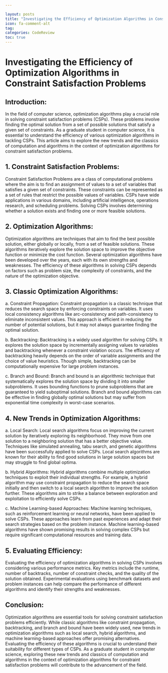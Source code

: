 ```yaml
---

layout: posts
title: "Investigating the Efficiency of Optimization Algorithms in Constraint Satisfaction Problems"
icon: fa-comment-alt
tag:      
categories: CodeReview
toc: true
---
```




# Investigating the Efficiency of Optimization Algorithms in Constraint Satisfaction Problems

## Introduction:
In the field of computer science, optimization algorithms play a crucial role in solving constraint satisfaction problems (CSPs). These problems involve finding the optimal solution from a set of possible solutions that satisfy a given set of constraints. As a graduate student in computer science, it is essential to understand the efficiency of various optimization algorithms in tackling CSPs. This article aims to explore the new trends and the classics of computation and algorithms in the context of optimization algorithms for constraint satisfaction problems.

## 1. Constraint Satisfaction Problems:
Constraint Satisfaction Problems are a class of computational problems where the aim is to find an assignment of values to a set of variables that satisfies a given set of constraints. These constraints can be represented as a set of rules that restrict the possible values of variables. CSPs have wide applications in various domains, including artificial intelligence, operations research, and scheduling problems. Solving CSPs involves determining whether a solution exists and finding one or more feasible solutions.

## 2. Optimization Algorithms:
Optimization algorithms are techniques that aim to find the best possible solution, either globally or locally, from a set of feasible solutions. These algorithms iteratively explore the solution space to improve the objective function or minimize the cost function. Several optimization algorithms have been developed over the years, each with its own strengths and weaknesses. The efficiency of these algorithms in solving CSPs depends on factors such as problem size, the complexity of constraints, and the nature of the optimization objective.

## 3. Classic Optimization Algorithms:
a. Constraint Propagation:
Constraint propagation is a classic technique that reduces the search space by enforcing constraints on variables. It uses local consistency algorithms like arc-consistency and path-consistency to eliminate inconsistent values. This approach is efficient in reducing the number of potential solutions, but it may not always guarantee finding the optimal solution.

b. Backtracking:
Backtracking is a widely used algorithm for solving CSPs. It explores the solution space by incrementally assigning values to variables and backtracking whenever a constraint violation occurs. The efficiency of backtracking heavily depends on the order of variable assignments and the choice of value heuristics. Though simple, backtracking can be computationally expensive for large problem instances.

c. Branch and Bound:
Branch and bound is an algorithmic technique that systematically explores the solution space by dividing it into smaller subproblems. It uses bounding functions to prune subproblems that are guaranteed to yield suboptimal solutions. Branch and bound algorithms can be effective in finding globally optimal solutions but may suffer from exponential time complexity in worst-case scenarios.

## 4. New Trends in Optimization Algorithms:
a. Local Search:
Local search algorithms focus on improving the current solution by iteratively exploring its neighborhood. They move from one solution to a neighboring solution that has a better objective value. Techniques like simulated annealing, tabu search, and genetic algorithms have been successfully applied to solve CSPs. Local search algorithms are known for their ability to find good solutions in large solution spaces but may struggle to find global optima.

b. Hybrid Algorithms:
Hybrid algorithms combine multiple optimization techniques to exploit their individual strengths. For example, a hybrid algorithm may use constraint propagation to reduce the search space initially and then switch to a local search algorithm to improve the solution further. These algorithms aim to strike a balance between exploration and exploitation to efficiently solve CSPs.

c. Machine Learning-based Approaches:
Machine learning techniques, such as reinforcement learning or neural networks, have been applied to solve CSPs. These approaches learn from past experiences and adapt their search strategies based on the problem instance. Machine learning-based algorithms have shown promising results in solving complex CSPs but require significant computational resources and training data.

## 5. Evaluating Efficiency:
Evaluating the efficiency of optimization algorithms in solving CSPs involves considering various performance metrics. Key metrics include the runtime, number of backtracks, number of constraint checks, and the quality of the solution obtained. Experimental evaluations using benchmark datasets and problem instances can help compare the performance of different algorithms and identify their strengths and weaknesses.

## Conclusion:
Optimization algorithms are essential tools for solving constraint satisfaction problems efficiently. While classic algorithms like constraint propagation, backtracking, and branch and bound have been widely used, new trends in optimization algorithms such as local search, hybrid algorithms, and machine learning-based approaches offer promising alternatives. Evaluating the efficiency of these algorithms is crucial to understand their suitability for different types of CSPs. As a graduate student in computer science, exploring these new trends and classics of computation and algorithms in the context of optimization algorithms for constraint satisfaction problems will contribute to the advancement of the field.